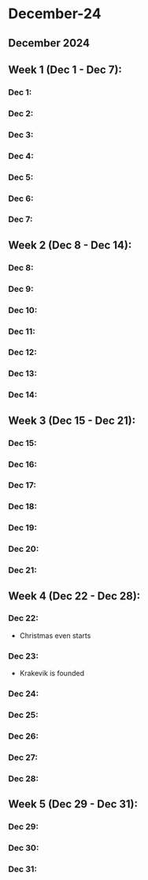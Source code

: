 # December-24

## December 2024

## Week 1 (Dec 1 - Dec 7):

### Dec 1:

### Dec 2:

### Dec 3:

### Dec 4:

### Dec 5:

### Dec 6:

### Dec 7:

## Week 2 (Dec 8 - Dec 14):

### Dec 8:

### Dec 9:

### Dec 10:

### Dec 11:

### Dec 12:

### Dec 13:

### Dec 14:

## Week 3 (Dec 15 - Dec 21):

### Dec 15:

### Dec 16:

### Dec 17:

### Dec 18:

### Dec 19:

### Dec 20:

### Dec 21:

## Week 4 (Dec 22 - Dec 28):

### Dec 22:

* Christmas even starts

### Dec 23:

* Krakevik is founded

### Dec 24:

### Dec 25:

### Dec 26:

### Dec 27:

### Dec 28:

## Week 5 (Dec 29 - Dec 31):

### Dec 29:

### Dec 30:

### Dec 31:
